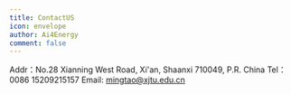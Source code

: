 ```yaml
---
title: ContactUS
icon: envelope
author: Ai4Energy
comment: false
---
```


Addr：No.28 Xianning West Road, Xi'an, Shaanxi 710049, P.R. China
Tel：0086 15209215157
Email: mingtao@xjtu.edu.cn